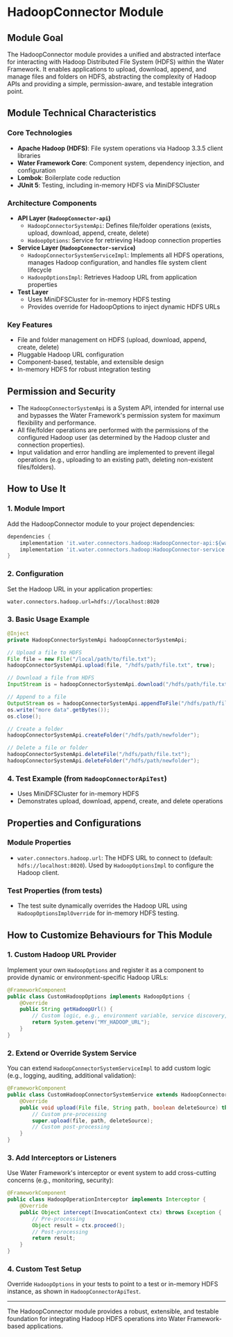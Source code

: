 # HadoopConnector Module

## Module Goal
The HadoopConnector module provides a unified and abstracted interface for interacting with Hadoop Distributed File System (HDFS) within the Water Framework. It enables applications to upload, download, append, and manage files and folders on HDFS, abstracting the complexity of Hadoop APIs and providing a simple, permission-aware, and testable integration point.

## Module Technical Characteristics

### Core Technologies
- **Apache Hadoop (HDFS)**: File system operations via Hadoop 3.3.5 client libraries
- **Water Framework Core**: Component system, dependency injection, and configuration
- **Lombok**: Boilerplate code reduction
- **JUnit 5**: Testing, including in-memory HDFS via MiniDFSCluster

### Architecture Components
- **API Layer (`HadoopConnector-api`)**
  - `HadoopConnectorSystemApi`: Defines file/folder operations (exists, upload, download, append, create, delete)
  - `HadoopOptions`: Service for retrieving Hadoop connection properties
- **Service Layer (`HadoopConnector-service`)**
  - `HadoopConnectorSystemServiceImpl`: Implements all HDFS operations, manages Hadoop configuration, and handles file system client lifecycle
  - `HadoopOptionsImpl`: Retrieves Hadoop URL from application properties
- **Test Layer**
  - Uses MiniDFSCluster for in-memory HDFS testing
  - Provides override for HadoopOptions to inject dynamic HDFS URLs

### Key Features
- File and folder management on HDFS (upload, download, append, create, delete)
- Pluggable Hadoop URL configuration
- Component-based, testable, and extensible design
- In-memory HDFS for robust integration testing

## Permission and Security
- The `HadoopConnectorSystemApi` is a System API, intended for internal use and bypasses the Water Framework's permission system for maximum flexibility and performance.
- All file/folder operations are performed with the permissions of the configured Hadoop user (as determined by the Hadoop cluster and connection properties).
- Input validation and error handling are implemented to prevent illegal operations (e.g., uploading to an existing path, deleting non-existent files/folders).

## How to Use It

### 1. Module Import
Add the HadoopConnector module to your project dependencies:

```gradle
dependencies {
    implementation 'it.water.connectors.hadoop:HadoopConnector-api:${waterVersion}'
    implementation 'it.water.connectors.hadoop:HadoopConnector-service:${waterVersion}'
}
```

### 2. Configuration
Set the Hadoop URL in your application properties:

```properties
water.connectors.hadoop.url=hdfs://localhost:8020
```

### 3. Basic Usage Example
```java
@Inject
private HadoopConnectorSystemApi hadoopConnectorSystemApi;

// Upload a file to HDFS
File file = new File("/local/path/to/file.txt");
hadoopConnectorSystemApi.upload(file, "/hdfs/path/file.txt", true);

// Download a file from HDFS
InputStream is = hadoopConnectorSystemApi.download("/hdfs/path/file.txt");

// Append to a file
OutputStream os = hadoopConnectorSystemApi.appendToFile("/hdfs/path/file.txt");
os.write("more data".getBytes());
os.close();

// Create a folder
hadoopConnectorSystemApi.createFolder("/hdfs/path/newfolder");

// Delete a file or folder
hadoopConnectorSystemApi.deleteFile("/hdfs/path/file.txt");
hadoopConnectorSystemApi.deleteFolder("/hdfs/path/newfolder");
```

### 4. Test Example (from `HadoopConnectorApiTest`)
- Uses MiniDFSCluster for in-memory HDFS
- Demonstrates upload, download, append, create, and delete operations

## Properties and Configurations

### Module Properties
- `water.connectors.hadoop.url`: The HDFS URL to connect to (default: `hdfs://localhost:8020`). Used by `HadoopOptionsImpl` to configure the Hadoop client.

### Test Properties (from tests)
- The test suite dynamically overrides the Hadoop URL using `HadoopOptionsImplOverride` for in-memory HDFS testing.

## How to Customize Behaviours for This Module

### 1. Custom Hadoop URL Provider
Implement your own `HadoopOptions` and register it as a component to provide dynamic or environment-specific Hadoop URLs:

```java
@FrameworkComponent
public class CustomHadoopOptions implements HadoopOptions {
    @Override
    public String getHadoopUrl() {
        // Custom logic, e.g., environment variable, service discovery, etc.
        return System.getenv("MY_HADOOP_URL");
    }
}
```

### 2. Extend or Override System Service
You can extend `HadoopConnectorSystemServiceImpl` to add custom logic (e.g., logging, auditing, additional validation):

```java
@FrameworkComponent
public class CustomHadoopConnectorSystemService extends HadoopConnectorSystemServiceImpl {
    @Override
    public void upload(File file, String path, boolean deleteSource) throws IOException {
        // Custom pre-processing
        super.upload(file, path, deleteSource);
        // Custom post-processing
    }
}
```

### 3. Add Interceptors or Listeners
Use Water Framework's interceptor or event system to add cross-cutting concerns (e.g., monitoring, security):

```java
@FrameworkComponent
public class HadoopOperationInterceptor implements Interceptor {
    @Override
    public Object intercept(InvocationContext ctx) throws Exception {
        // Pre-processing
        Object result = ctx.proceed();
        // Post-processing
        return result;
    }
}
```

### 4. Custom Test Setup
Override `HadoopOptions` in your tests to point to a test or in-memory HDFS instance, as shown in `HadoopConnectorApiTest`.

---

The HadoopConnector module provides a robust, extensible, and testable foundation for integrating Hadoop HDFS operations into Water Framework-based applications.